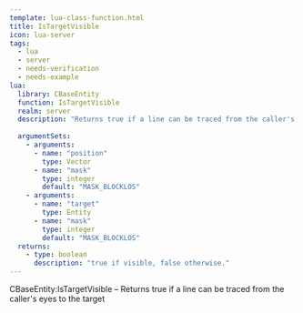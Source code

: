 ```yaml
---
template: lua-class-function.html
title: IsTargetVisible
icon: lua-server
tags:
  - lua
  - server
  - needs-verification
  - needs-example
lua:
  library: CBaseEntity
  function: IsTargetVisible
  realm: server
  description: "Returns true if a line can be traced from the caller's eyes to the target"
  
  argumentSets:
    - arguments:
      - name: "position"
        type: Vector
      - name: "mask"
        type: integer
        default: "MASK_BLOCKLOS"
    - arguments:
      - name: "target"
        type: Entity
      - name: "mask"
        type: integer
        default: "MASK_BLOCKLOS"
  returns:
    - type: boolean
      description: "true if visible, false otherwise."
---
```


<div class="lua__search__keywords">
CBaseEntity:IsTargetVisible &#x2013; Returns true if a line can be traced from the caller's eyes to the target
</div>
